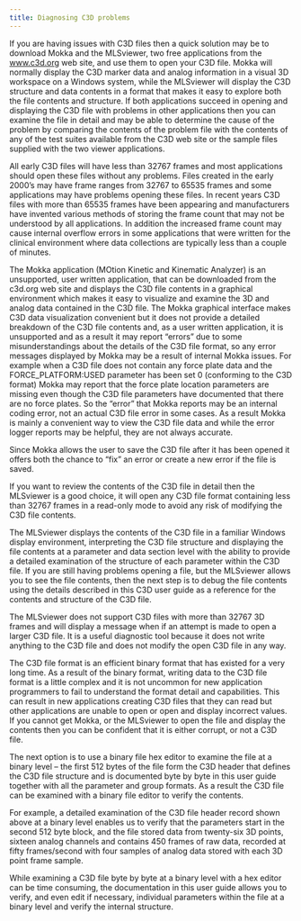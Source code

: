 ```yaml
---
title: Diagnosing C3D problems
---
```


If you are having issues with C3D files then a quick solution may be to download Mokka and the MLSviewer, two free applications from the www.c3d.org web site, and use them to open your C3D file.  Mokka will normally display the C3D marker data and analog information in a visual 3D workspace on a Windows system, while the MLSviewer will display the C3D structure and data contents in a format that makes it easy to explore both the file contents and structure.  If both applications succeed in opening and displaying the C3D file with problems in other applications then you can examine the file in detail and may be able to determine the cause of the problem by comparing the contents of the problem file with the contents of any of the test suites available from the C3D web site or the sample files supplied with the two viewer applications.

All early C3D files will have less than 32767 frames and most applications should open these files without any problems.  Files created in the early 2000’s may have frame ranges from 32767 to 65535 frames and some applications may have problems opening these files.  In recent years C3D files with more than 65535 frames have been appearing and manufacturers have invented various methods of storing the frame count that may not be understood by all applications.  In addition the increased frame count may cause internal overflow errors in some applications that were written for the clinical environment where data collections are typically less than a couple of minutes.

The Mokka application (MOtion Kinetic and Kinematic Analyzer) is an unsupported, user written application, that can be downloaded from the c3d.org web site and displays the C3D file contents in a graphical environment which makes it easy to visualize and examine the 3D and analog data contained in the C3D file.  The Mokka graphical interface makes C3D data visualization convenient but it does not provide a detailed breakdown of the C3D file contents and, as a user written application, it is unsupported and as a result it may report “errors” due to some misunderstandings about the details of the C3D file format, so any error messages displayed by Mokka may be a result of internal Mokka issues.  For example when a C3D file does not contain any force plate data and the FORCE_PLATFORM:USED parameter has been set 0 (conforming to the C3D format) Mokka may report that the force plate location parameters are missing even though the C3D file parameters have documented that there are no force plates.  So the “error” that Mokka reports may be an internal coding error, not an actual C3D file error in some cases.  As a result Mokka is mainly a convenient way to view the C3D file data and while the error logger reports may be helpful, they are not always accurate.

Since Mokka allows the user to save the C3D file after it has been opened it offers both the chance to “fix” an error or create a new error if the file is saved.

If you want to review the contents of the C3D file in detail then the MLSviewer is a good choice, it will open any C3D file format containing less than 32767 frames in a read-only mode to avoid any risk of modifying the C3D file contents.

The MLSviewer displays the contents of the C3D file in a familiar Windows display environment, interpreting the C3D file structure and displaying the file contents at a parameter and data section level with the ability to provide a detailed examination of the structure of each parameter within the C3D file.  If you are still having problems opening a file, but the MLSviewer allows you to see the file contents, then the next step is to debug the file contents using the details described in this C3D user guide as a reference for the contents and structure of the C3D file.

The MLSviewer does not support C3D files with more than 32767 3D frames and will display a message when if an attempt is made to open a larger C3D file.  It is a useful diagnostic tool because it does not write anything to the C3D file and does not modify the open C3D file in any way.

The C3D file format is an efficient binary format that has existed for a very long time.  As a result of the binary format, writing data to the C3D file format is a little complex and it is not uncommon for new application programmers to fail to understand the format detail and capabilities.  This can result in new applications creating C3D files that they can read but other applications are unable to open or open and display incorrect values.  If you cannot get Mokka, or the MLSviewer to open the file and display the contents then you can be confident that it is either corrupt, or not a C3D file.

The next option is to use a binary file hex editor to examine the file at a binary level – the first 512 bytes of the file form the C3D header that defines the C3D file structure and is documented byte by byte in this user guide together with all the parameter and group formats.  As a result the C3D file can be examined with a binary file editor to verify the contents.

For example, a detailed examination of the C3D file header record shown above at a binary level enables us to verify that the parameters start in the second 512 byte block, and the file stored data from twenty-six 3D points, sixteen analog channels and contains 450 frames of raw data, recorded at fifty frames/second with four samples of analog data stored with each 3D point frame sample.

While examining a C3D file byte by byte at a binary level with a hex editor can be time consuming, the documentation in this user guide allows you to verify, and even edit if necessary, individual parameters within the file at a binary level and verify the internal structure.


